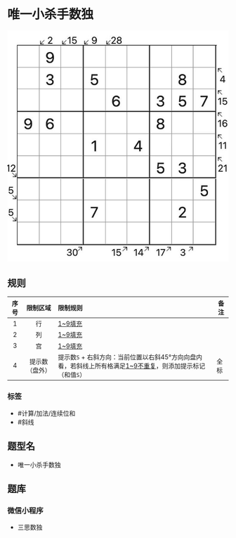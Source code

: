 # 唯一小杀手数独

<!-- START doctoc generated TOC please keep comment here to allow auto update -->
<!-- DON'T EDIT THIS SECTION, INSTEAD RE-RUN doctoc TO UPDATE -->

<!-- END doctoc generated TOC please keep comment here to allow auto update -->

![题](../../../../images/sudoku/唯一小杀手数独.jpg)

## 规则

| 序号  |  限制区域   | 限制规则                                                            | 备注  |
|:---:|:-------:|:----------------------------------------------------------------|-----|
|  1  |    行    | [1~9填充]                                                         |     |
|  2  |    列    | [1~9填充]                                                         |     |
|  3  |    宫    | [1~9填充]                                                         |     |
|  4  | 提示数（盘外） | 提示数`S` + 右斜方向：当前位置以右斜45°方向向盘内看，若斜线上所有格满足[1~9不重复]，则添加提示标记（和值`S`） | 全标  |

### 标签

- #计算/加法/连续位和
- #斜线

## 题型名

- 唯一小杀手数独

## 题库

### 微信小程序

- 三思数独

[1~9填充]: ../../../../rules/rules.md#1to9填充

[1~9不重复]: ../../../../rules/rules.md#1to9不重复
